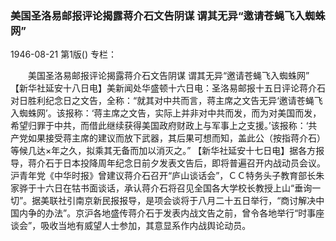 ### 美国圣洛易邮报评论揭露蒋介石文告阴谋  谓其无异“邀请苍蝇飞入蜘蛛网”

1946-08-21
第1版()
专栏：

　　美国圣洛易邮报评论揭露蒋介石文告阴谋
    谓其无异“邀请苍蝇飞入蜘蛛网”
    【新华社延安十八日电】美新闻处华盛顿十六日电：圣洛易邮报十五日评论蒋介石对日胜利纪念日之文告，全称：“就其对中共而言，蒋主席之文告无异‘邀请苍蝇飞入蜘蛛网’。该报称：‘蒋主席之文告，实际上并非对中共而发，而为对美国而发，希望归罪于中共，而借此继续获得美国政府财政上与军事上之支援。’该报称：‘共产党如果接受蒋主席的建议而放下武器，其后果可想而知，盖此公（按指蒋介石）等候几达×年之久，拟乘其无备而加以消灭之。”
    【新华社延安十七日电】据各方报导，蒋介石于日本投降周年纪念日前夕发表文告后，即将普遍召开内战动员会议。沪青年党《中华时报》曾建议蒋介石召开“庐山谈话会”，ＣＣ特务头子教育部长朱家骅于十六日在牯书面谈话，承认蒋介石将召见全国各大学校长教授上山“垂询一切”。据美联社引南京新民报报导，是项会谈将于八月二十五日举行，“商讨解决中国内争的办法”。京沪各地盛传蒋介石于发表内战文告之前，曾令各地举行“时事座谈会”，吸收当地有威望人士参加，其意显系作内战舆论动员。
